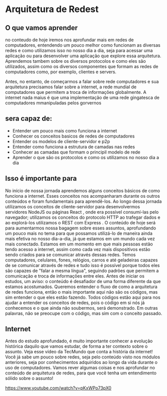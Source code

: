 # Arquitetura de Redest
## O que vamos aprender

no conteudo de hoje iremos nos aprofundar  mais em redes de computadores, entendendo um pouco melhor como funcionam as diversas redes e como utilizamos isso no nosso dia a dia, seja para acessar uma aplicação ou para desenvolver uma aplicação que explore essa arquitetura. Aprendemos tambem sobre os diversos protocolos e como eles são utilizados,
assim como os diversos componentes que formam as redes de computadores como, por exemplo, clientes e servers.

Antes, no entanto, de começarmos a falar sobre rede computadores e sua arquitetura precisamos falar sobre a internet, a rede mundial de computadores que permitem a troca de informações globalmente. A internet nada maius é que uma implementação de uma rede gingatesca de computadores mmanipuladas pelos gorvernos

## sera capaz de:

- Entender um pouco mais como funciona a internet
- Conhecer os conceitos basicos de redes de computadores
- Entender os modelos de cliente-servidor e p2p
- Entender como funciona a estrutura de camadas nas redes
- Conhecer as camadas que formam o principil modelo de rede
- Aprender o que são os protocolos e como os utilizamos no nosso dia a dia

## Isso é importante para

No início de nossa jornada aprendemos alguns conceitos básicos de como funciona a internet. Esses conceitos nos acompanharam durante os outros conteúdos e foram fundamentais para aprendê-los. Ao longo dessa jornada utilizamos os conceitos de cliente-servidor para desenvolvermos servidores NodeJS ou páginas React , onde era possível consumí-las pelo navegador; utilizamos os conceitos do protocolo HTTP ao trafegar dados e ao explorá-los utilizamos o REST com Express .
O conteúdo de hoje será para aumentarmos nossa bagagem sobre esses assuntos, aprofundando um pouco mais no tema para que possamos utilizá-lo de maneira ainda mais efetiva no nosso dia-a-dia, já que estamos em um mundo cada vez mais conectado.
Estamos em um momento em que mais pessoas estão tendo acesso a internet, assim como cada vez mais dispositivos estão sendo criados para se comunicar através dessas redes. Temos computadores, celulares, fones, relógios, carros e até geladeiras capazes de se comunicar através de redes e tudo isso é possível porque todos eles são capazes de "falar a mesma língua", seguindo padrões que permitem a comunicação e troca de informações entre eles.
Antes de iniciar os estudos, um aviso: o conteúdo é desafiador de uma forma diferente da que estamos acostumados. Queremos entender o fluxo de como a arquitetura de redes funciona, então o mais importante aqui não são os códigos, mas sim entender o que eles estão fazendo. Todos códigos estão aqui para nos ajudar a entender os conceitos de redes, pois o código em si nós já conhecemos e o que ainda não soubermos, será demonstrado. Em outras palavras, não se preocupe com o código, mas sim com o conceito passado.

## Internet

Antes do estudo aprofundado, é muito importante conhecer a evolução histórica daquilo que vamos estudar, de forma a ter contexto sobre o assunto. Veja esse vídeo da TecMundo que conta a história da internet!
Você já sabe um pouco sobre redes, seja pelo conteúdo visto nos módulos anteriores, seja por conhecimentos adquiridos ao longo da vida durante o uso de computadores. Vamos rever algumas coisas e nos aprofundar no conteúdo de arquitetura de redes, para que você tenha um entendimento sólido sobre o assunto!

https://www.youtube.com/watch?v=pKxWPo73pX0

